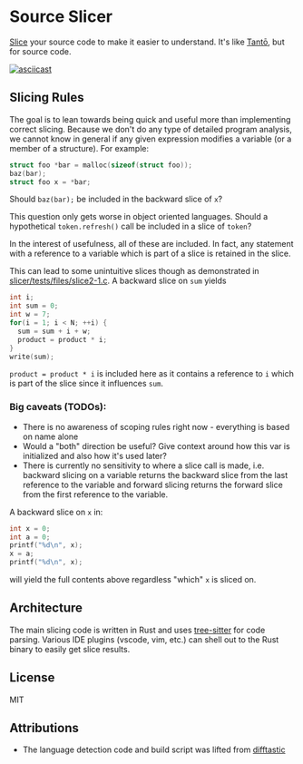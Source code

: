 # Source Slicer

[Slice](https://en.wikipedia.org/wiki/Program_slicing) your source code to make it easier to understand.
It's like [Tantō](https://github.com/Vector35/tanto), but for source code.

[![asciicast](https://asciinema.org/a/QeYyQ9LGwrMwlxftQEJ6uVZWG.svg)](https://asciinema.org/a/QeYyQ9LGwrMwlxftQEJ6uVZWG)

## Slicing Rules

The goal is to lean towards being quick and useful more than implementing correct slicing.
Because we don't do any type of detailed program analysis, we cannot know in general if any given expression
modifies a variable (or a member of a structure). For example:

```c
struct foo *bar = malloc(sizeof(struct foo));
baz(bar);
struct foo x = *bar;
```

Should `baz(bar);` be included in the backward slice of `x`?

This question only gets worse in object oriented languages.
Should a hypothetical `token.refresh()` call be included in a slice of `token`?

In the interest of usefulness, all of these are included.
In fact, any statement with a reference to a variable which is part of a slice is retained in the slice.

This can lead to some unintuitive slices though as demonstrated in [slicer/tests/files/slice2-1.c](./slicer/tests/files/slice2-1.c).
A backward slice on `sum` yields

```c
int i;
int sum = 0;
int w = 7;
for(i = 1; i < N; ++i) {
  sum = sum + i + w;
  product = product * i;
}
write(sum);
```

`product = product * i` is included here as it contains a reference to `i` which is part of the slice since it influences `sum`.


### Big caveats (TODOs):
* There is no awareness of scoping rules right now - everything is based on name alone
* Would a "both" direction be useful? Give context around how this var is initialized and also how it's used later?
* There is currently no sensitivity to where a slice call is made,
i.e. backward slicing on a variable returns the backward slice from the last reference to the variable
and forward slicing returns the forward slice from the first reference to the variable.

A backward slice on `x` in:
```c
int x = 0;
int a = 0;
printf("%d\n", x);
x = a;
printf("%d\n", x);
```

will yield the full contents above regardless "which" `x` is sliced on.


## Architecture

The main slicing code is written in Rust and uses [tree-sitter](https://tree-sitter.github.io/tree-sitter/) for code parsing.
Various IDE plugins (vscode, vim, etc.) can shell out to the Rust binary to easily get slice results.


## License

MIT


## Attributions

* The language detection code and build script was lifted from [difftastic](https://github.com/Wilfred/difftastic)
